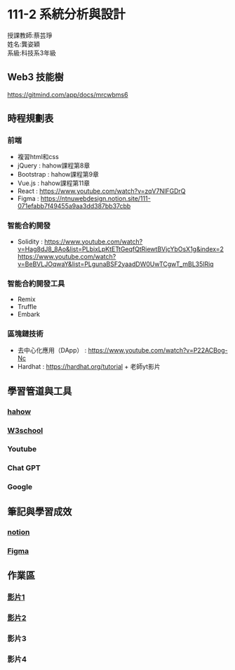 # 111-2 系統分析與設計  
 授課教師:蔡芸琤  
姓名:龔姿穎  
系級:科技系3年級  
## Web3 技能樹  
https://gitmind.com/app/docs/mrcwbms6
## 時程規劃表  
### 前端
* 複習html和css
* jQuery : hahow課程第8章  
* Bootstrap : hahow課程第9章  
* Vue.js : hahow課程第11章    
* React : https://www.youtube.com/watch?v=zqV7NIFGDrQ  
* Figma : https://ntnuwebdesign.notion.site/111-071efabb7f49455a9aa3dd387bb37cbb
### 智能合約開發
* Solidity : https://www.youtube.com/watch?v=Hag8dJ8_8Ao&list=PLbixLpKtETtGeqfQtRiewtBVjcYbOsX1g&index=2
https://www.youtube.com/watch?v=BeBVLJOqwaY&list=PLgunaBSF2yaadDW0UwTCgwT_mBL35lRiq
### 智能合約開發工具  
* Remix 
* Truffle 
* Embark 
### 區塊鏈技術
* 去中心化應用（DApp） : https://www.youtube.com/watch?v=P22ACBog-Nc
* Hardhat : https://hardhat.org/tutorial + 老師yt影片
## 學習管道與工具
### [hahow](https://hahow.in/courses/56189df9df7b3d0b005c6639/main?item=5a1e1745a2c4b000589dd230)
### [W3school](https://www.w3schools.com/html/default.asp)
### Youtube
### Chat GPT
### Google
## 筆記與學習成效
### [notion](https://www.notion.so/Web3-b512a4e21d47476b8d37563e82675a02?pvs=4)
### [Figma](https://www.figma.com/file/kp97H63roxSzdFxa725CIU/%E7%A7%91%E6%8A%80%E7%B3%BB(%E4%B8%89)%2F%E9%BE%94%E5%A7%BF%E7%A9%8E?node-id=0%3A1&t=Bfzd7RprOh3cK0bg-1)
## 作業區  
### [影片1](https://www.youtube.com/watch?v=yv12R2X_ijU)  
### [影片2](https://www.youtube.com/watch?v=ndzJoMzvrIc)  
### 影片3  
### 影片4  
